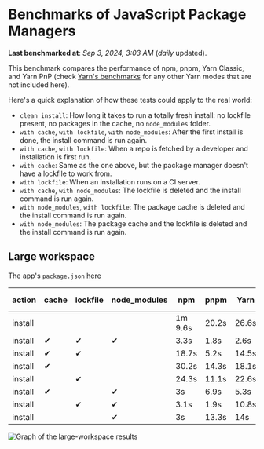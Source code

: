 # Benchmarks of JavaScript Package Managers

**Last benchmarked at**: _Sep 3, 2024, 3:03 AM_ (_daily_ updated).

This benchmark compares the performance of npm, pnpm, Yarn Classic, and Yarn PnP (check [Yarn's benchmarks](https://yarnpkg.com/benchmarks) for any other Yarn modes that are not included here).

Here's a quick explanation of how these tests could apply to the real world:

- `clean install`: How long it takes to run a totally fresh install: no lockfile present, no packages in the cache, no `node_modules` folder.
- `with cache`, `with lockfile`, `with node_modules`: After the first install is done, the install command is run again.
- `with cache`, `with lockfile`: When a repo is fetched by a developer and installation is first run.
- `with cache`: Same as the one above, but the package manager doesn't have a lockfile to work from.
- `with lockfile`: When an installation runs on a CI server.
- `with cache`, `with node_modules`: The lockfile is deleted and the install command is run again.
- `with node_modules`, `with lockfile`: The package cache is deleted and the install command is run again.
- `with node_modules`: The package cache and the lockfile is deleted and the install command is run again.

## Large workspace

The app's `package.json` [here](https://github.com/pnpm/pnpm.io/blob/main/benchmarks/fixtures/large-workspace/package.json)

| action  | cache | lockfile | node_modules| npm | pnpm | Yarn | Yarn PnP |
| ---     | ---   | ---      | ---         | --- | ---  | ---  | ---      |
| install |       |          |             | 1m 9.6s | 20.2s | 26.6s | 14.3s |
| install | ✔     | ✔        | ✔           | 3.3s | 1.8s | 2.6s | n/a |
| install | ✔     | ✔        |             | 18.7s | 5.2s | 14.5s | 2.2s |
| install | ✔     |          |             | 30.2s | 14.3s | 18.1s | 5.1s |
| install |       | ✔        |             | 24.3s | 11.1s | 22.6s | 10.1s |
| install | ✔     |          | ✔           | 3s | 6.9s | 5.3s | n/a |
| install |       | ✔        | ✔           | 3.1s | 1.9s | 10.8s | n/a |
| install |       |          | ✔           | 3s | 13.3s | 14s | n/a |

<img alt="Graph of the large-workspace results" src="/img/benchmarks/large-workspace.svg" />